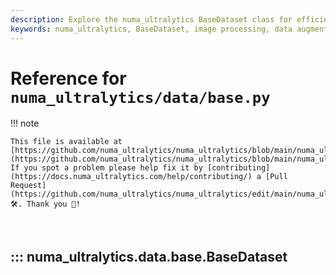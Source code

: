 ```yaml
---
description: Explore the numa_ultralytics BaseDataset class for efficient image loading and processing with custom transformations and caching options.
keywords: numa_ultralytics, BaseDataset, image processing, data augmentation, YOLO, dataset class, image caching
---
```


# Reference for `numa_ultralytics/data/base.py`

!!! note

    This file is available at [https://github.com/numa_ultralytics/numa_ultralytics/blob/main/numa_ultralytics/data/base.py](https://github.com/numa_ultralytics/numa_ultralytics/blob/main/numa_ultralytics/data/base.py). If you spot a problem please help fix it by [contributing](https://docs.numa_ultralytics.com/help/contributing/) a [Pull Request](https://github.com/numa_ultralytics/numa_ultralytics/edit/main/numa_ultralytics/data/base.py) 🛠️. Thank you 🙏!

<br>

## ::: numa_ultralytics.data.base.BaseDataset

<br><br>
